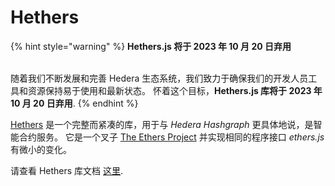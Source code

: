 # Hethers

{% hint style="warning" %}
**Hethers.js 将于 2023 年 10 月 20 日弃用**

\
随着我们不断发展和完善 Hedera 生态系统，我们致力于确保我们的开发人员工具和资源保持易于使用和最新状态。 怀着这个目标，**Hethers.js 库将于 2023 年 10 月 20 日弃用**.
{% endhint %}

[Hethers](https://github.com/hashgraph/hethers.js/) 是一个完整而紧凑的库，用于与 _Hedera Hashgraph_ 更具体地说，是智能合约服务。 它是一个叉子 [The Ethers Project](https://github.com/ethers-io/ethers.js/) 并实现相同的程序接口 _ethers.js_ 有微小的变化。

请查看 Hethers 库文档 [这里](https://docs.hedera.com/hethers/).
